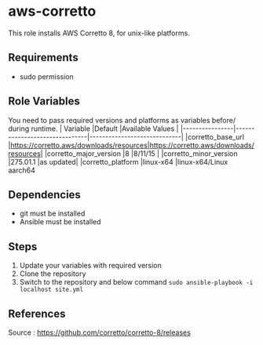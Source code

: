 aws-corretto
=========

This role installs AWS Corretto 8, for unix-like platforms.

Requirements
------------
- sudo permission 

Role Variables
--------------

You need to pass required versions and platforms as variables before/ during runtime.
| Variable               |Default                          |Available Values                          |
|----------------|-------------------------------|-----------------------------|
|corretto_base_url               |https://corretto.aws/downloads/resources|https://corretto.aws/downloads/resources|
|corretto_major_version          |8                                       |8/11/15      |
|corretto_minor_version          |275.01.1                                |as updated|
|corretto_platform               |linux-x64                               |linux-x64/Linux aarch64


Dependencies
------------
- git must be installed
- Ansible must be installed


Steps
----------------
1. Update your variables with required version
2. Clone the repository
3. Switch to the repository and below command
    ```sudo ansible-playbook -i localhost site.yml```

References
-------
Source : https://github.com/corretto/corretto-8/releases

